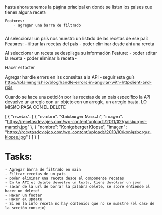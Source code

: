 hasta ahora tenemos la página principal en donde se listan los paises que tienen alguna receta

    Features:
        - agregar una barra de filtrado
        - 

Al seleccionar un país nos muestra un listado de las recetas de ese país
    Features:
        - filtrar las recetas del país
        - poder eliminar desde ahí una receta
        
Al seleccionar un receta se despliega su información
    Feature:
        - poder editar la receta 
        - poder eliminar la receta
        - 

Hacer el footer

Agregar handle errors en las consultas a la API
    - seguir esta guía https://plainenglish.io/blog/handle-errors-in-angular-with-httpclient-and-rxjs


Cuando se hace una petición por las recetas de un pais específico la API devuelve un arreglo con un objeto con un arreglo, un arreglo basta. LO MISMO PASA CON EL DELETE

[
    {
        "recetas": [
            {
                "nombre": "Gaisburger Marsch",
                "imagen": "https://recetasdeviajes.com/wp-content/uploads/2011/02/gaisburger-marsch.jpg"
            },
            {
                "nombre": "Konigsberger Klopse",
                "imagen": "https://recetasdeviajes.com/wp-content/uploads/2010/10/konigsberger-klopse.jpg"
            }
        ]
    }
]



# Tasks:
    - Agregar barra de filtrado en main
    - Filtrar recetas de un pais
    - poder eliminar una receta desde el componente recetas
    - En la API el delete devuelve un texto, tiene devolver un json
    - sacar de la url de borrar la palabra delete, se sobre entiende al hacer un delete! 
    - Hacer un footer
    - Hacer el update 
    - Si en la info receta no hay contenido que no se muestre (el caso de la sección consejo)
